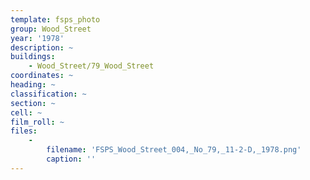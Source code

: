 ```yaml
---
template: fsps_photo
group: Wood_Street
year: '1978'
description: ~
buildings:
    - Wood_Street/79_Wood_Street
coordinates: ~
heading: ~
classification: ~
section: ~
cell: ~
film_roll: ~
files:
    -
        filename: 'FSPS_Wood_Street_004,_No_79,_11-2-D,_1978.png'
        caption: ''
---
```

